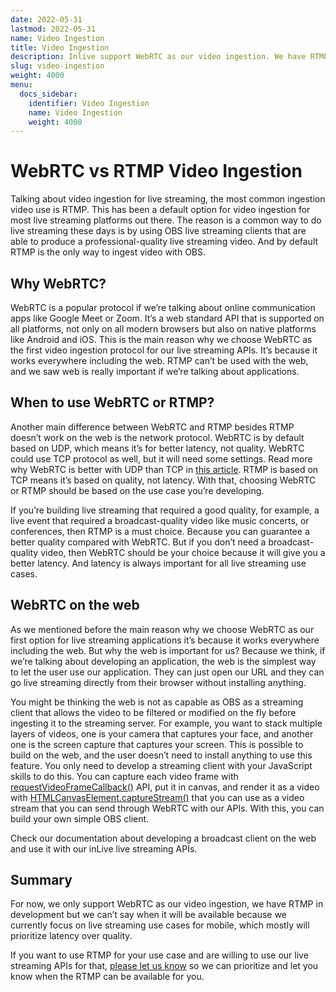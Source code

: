 ```yaml
---
date: 2022-05-31
lastmod: 2022-05-31
name: Video Ingestion
title: Video Ingestion
description: Inlive support WebRTC as our video ingestion. We have RTMP in development on progress.
slug: video-ingestion
weight: 4000
menu:
  docs_sidebar:
    identifier: Video Ingestion
    name: Video Ingestion
    weight: 4000
---
```


# WebRTC vs RTMP Video Ingestion
Talking about video ingestion for live streaming, the most common ingestion video use is RTMP. This has been a default option for video ingestion for most live streaming platforms out there. The reason is a common way to do live streaming these days is by using OBS live streaming clients that are able to produce a professional-quality live streaming video. And by default RTMP is the only way to ingest video with OBS.

## Why WebRTC?
WebRTC is a popular protocol if we’re talking about online communication apps like Google Meet or Zoom. It’s a web standard API that is supported on all platforms, not only on all modern browsers but also on native platforms like Android and iOS. This is the main reason why we choose WebRTC as the first video ingestion protocol for our live streaming APIs. It’s because it works everywhere including the web. RTMP can’t be used with the web, and we saw web is really important if we’re talking about applications.

## When to use WebRTC or RTMP?
Another main difference between WebRTC and RTMP besides RTMP doesn’t work on the web is the network protocol. WebRTC is by default based on UDP, which means it’s for better latency, not quality. WebRTC could use TCP protocol as well, but it will need some settings. Read more why WebRTC is better with UDP than TCP in [this article](https://bloggeek.me/why-you-should-prefer-udp-over-tcp-for-your-webrtc-sessions/). RTMP is based on TCP means it’s based on quality, not latency. With that, choosing WebRTC or RTMP should be based on the use case you’re developing. 

If you’re building live streaming that required a good quality, for example, a live event that required a broadcast-quality video like music concerts, or conferences, then RTMP is a must choice. Because you can guarantee a better quality compared with WebRTC. But if you don’t need a broadcast-quality video, then WebRTC should be your choice because it will give you a better latency. And latency is always important for all live streaming use cases.

## WebRTC on the web
As we mentioned before the main reason why we choose WebRTC as our first option for live streaming applications it’s because it works everywhere including the web. But why the web is important for us? Because we think, if we’re talking about developing an application, the web is the simplest way to let the user use our application. They can just open our URL and they can go live streaming directly from their browser without installing anything.

You might be thinking the web is not as capable as OBS as a streaming client that allows the video to be filtered or modified on the fly before ingesting it to the streaming server. For example, you want to stack multiple layers of videos, one is your camera that captures your face, and another one is the screen capture that captures your screen. This is possible to build on the web, and the user doesn’t need to install anything to use this feature. You only need to develop a streaming client with your JavaScript skills to do this. You can capture each video frame with [requestVideoFrameCallback()](https://web.dev/requestvideoframecallback-rvfc/) API, put it in canvas, and render it as a video with [HTMLCanvasElement.captureStream()](https://developer.mozilla.org/en-US/docs/Web/API/HTMLCanvasElement/captureStream) that you can use as a video stream that you can send through WebRTC with our APIs. With this, you can build your own simple OBS client.

Check our documentation about developing a broadcast client on the web and use it with our inLive live streaming APIs.

## Summary
For now, we only support WebRTC as our video ingestion, we have RTMP in development but we can’t say when it will be available because we currently focus on live streaming use cases for mobile, which mostly will prioritize latency over quality.

If you want to use RTMP for your use case and are willing to use our live streaming APIs for that, [please let us know](mailto:sales@inlive.app) so we can prioritize and let you know when the RTMP can be available for you.
